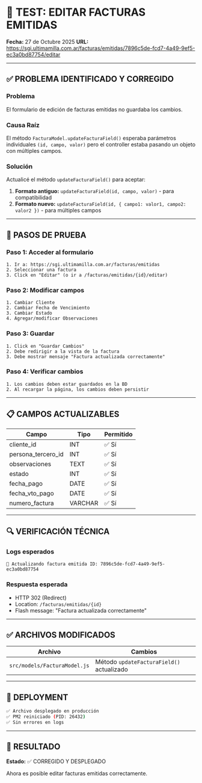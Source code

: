 # 🧪 TEST: EDITAR FACTURAS EMITIDAS

**Fecha:** 27 de Octubre 2025
**URL:** https://sgi.ultimamilla.com.ar/facturas/emitidas/7896c5de-fcd7-4a49-9ef5-ec3a0bd87754/editar

---

## ✅ PROBLEMA IDENTIFICADO Y CORREGIDO

### Problema
El formulario de edición de facturas emitidas no guardaba los cambios.

### Causa Raíz
El método `FacturaModel.updateFacturaField()` esperaba parámetros individuales `(id, campo, valor)` pero el controller estaba pasando un objeto con múltiples campos.

### Solución
Actualicé el método `updateFacturaField()` para aceptar:
1. **Formato antiguo:** `updateFacturaField(id, campo, valor)` - para compatibilidad
2. **Formato nuevo:** `updateFacturaField(id, { campo1: valor1, campo2: valor2 })` - para múltiples campos

---

## 🧪 PASOS DE PRUEBA

### Paso 1: Acceder al formulario
```
1. Ir a: https://sgi.ultimamilla.com.ar/facturas/emitidas
2. Seleccionar una factura
3. Click en "Editar" (o ir a /facturas/emitidas/{id}/editar)
```

### Paso 2: Modificar campos
```
1. Cambiar Cliente
2. Cambiar Fecha de Vencimiento
3. Cambiar Estado
4. Agregar/modificar Observaciones
```

### Paso 3: Guardar
```
1. Click en "Guardar Cambios"
2. Debe redirigir a la vista de la factura
3. Debe mostrar mensaje "Factura actualizada correctamente"
```

### Paso 4: Verificar cambios
```
1. Los cambios deben estar guardados en la BD
2. Al recargar la página, los cambios deben persistir
```

---

## 📋 CAMPOS ACTUALIZABLES

| Campo | Tipo | Permitido |
|-------|------|-----------|
| cliente_id | INT | ✅ Sí |
| persona_tercero_id | INT | ✅ Sí |
| observaciones | TEXT | ✅ Sí |
| estado | INT | ✅ Sí |
| fecha_pago | DATE | ✅ Sí |
| fecha_vto_pago | DATE | ✅ Sí |
| numero_factura | VARCHAR | ✅ Sí |

---

## 🔍 VERIFICACIÓN TÉCNICA

### Logs esperados
```
💾 Actualizando factura emitida ID: 7896c5de-fcd7-4a49-9ef5-ec3a0bd87754
```

### Respuesta esperada
- HTTP 302 (Redirect)
- Location: `/facturas/emitidas/{id}`
- Flash message: "Factura actualizada correctamente"

---

## ✅ ARCHIVOS MODIFICADOS

| Archivo | Cambios |
|---------|---------|
| `src/models/FacturaModel.js` | Método `updateFacturaField()` actualizado |

---

## 🚀 DEPLOYMENT

```bash
✅ Archivo desplegado en producción
✅ PM2 reiniciado (PID: 26432)
✅ Sin errores en logs
```

---

## 📝 RESULTADO

**Estado:** ✅ CORREGIDO Y DESPLEGADO

Ahora es posible editar facturas emitidas correctamente.

